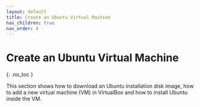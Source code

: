 ```yaml
---
layout: default
title: Create an Ubuntu Virtual Machine
has_children: true
nav_order: 4
---
```


# Create an Ubuntu Virtual Machine
{: .no_toc }

This section shows how to download an Ubuntu installation disk image, how to add a new virtual machine (VM) in VirtualBox and how to install Ubuntu inside the VM.
